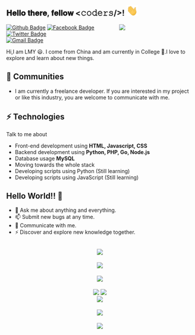 <h2> 𝐇𝐞𝐥𝐥𝐨 𝐭𝐡𝐞𝐫𝐞, 𝐟𝐞𝐥𝐥𝐨𝐰 <𝚌𝚘𝚍𝚎𝚛𝚜/>! <img src="https://raw.githubusercontent.com/ABSphreak/ABSphreak/master/gifs/Hi.gif" width="30px"></h2>

<img align='right' src='https://user-images.githubusercontent.com/5713670/87202985-820dcb80-c2b6-11ea-9f56-7ec461c497c3.gif' width='200"'>

[![Github Badge](https://img.shields.io/badge/GitHub-100000?style=for-the-badge&logo=mayjack0312&logoColor=white)](https://github.com/mayjack0312) [![Facebook Badge](https://img.shields.io/badge/Facebook-1877F2?style=for-the-badge&logo=facebook&logoColor=white&link=https://www.facebook.com/may.jack.35325/)](https://www.facebook.com/may.jack.35325) [![Twitter Badge](https://img.shields.io/badge/Twitter-1DA1F2?style=for-the-badge&logo=twitter&logoColor=white&link=https://twitter.com/LMY76839294)](https://twitter.com/LMY76839294)  
[![Gmail Badge](https://img.shields.io/badge/Gmail-D14836?style=for-the-badge&logo=Gmail&logoColor=white&link=mailto:rolandduro440@gmail.com)](mailto:rolandduro440@gmail.com)

Hi,I am LMY 😃. I come from China and am currently in College 🏫.I love to explore and learn about new things.
## 👯 Communities
* I am currently a freelance developer. If you are interested in my project or like this industry, you are welcome to communicate with me.
## ⚡ Technologies
Talk to me about
- Front-end development using **HTML, Javascript, CSS**
- Backend development using **Python, PHP, Go, Node.js**
- Database usage **MySQL**
- Moving towards the whole stack
- Developing scripts using Python (Still learning)
- Developing scripts using JavaScript (Still learning)
## Hello World!! 🤔
- 💬 Ask me about anything and everything.
- 📫 Submit new bugs at any time.
- 🔔 Communicate with me.
- ⚡ Discover and explore new knowledge together.

<br>
<!-- Github 计数 -->
<div align="center"> <img src=https://count.getloli.com/get/@:mayjack0312)> </div>
<br>
<!-- Github 奖杯🏆start -->
<div align="center"> <img src="https://github-profile-trophy.vercel.app/?username=mayjack0312&theme=onedark&row=1&column=6&no-frame=true&no-bg=true"> </div>
<br>
<!-- GitHub 活动统计图 -->
<div align="center"> <img src=https://activity-graph.herokuapp.com/graph?username=mayjack0312&theme=react-dark> </div>
<br>
<!-- 统计卡片start -->
<div align="center">
  <img height="130px" src="https://github-readme-stats.vercel.app/api?username=mayjack0312&hide_title=true&hide_border=true&show_icons=trueline_height=21&text_color=000&icon_color=000&bg_color=0,ea6161,ffc64d,fffc4d,52fa5a&theme=graywhite" />
  <img height="130px" src="https://github-readme-stats.vercel.app/api/top-langs/?username=mayjack0312&hide_title=true&hide_border=true&layout=compact&langs_count=6&text_color=000&icon_color=fff&bg_color=0,52fa5a,4dfcff,c64dff&theme=graywhite"> </div>
<!-- metrics -->
<div align="center"> <img src=https://metrics.lecoq.io/mayjack0312?template=classic&base.indepth=false&config.timezone=Asia%2FShanghai> </div>
<br>
<!-- Github连续打卡end -->
<div align="center"> <img src=https://github-readme-streak-stats.herokuapp.com/?user=mayjack0312&theme=dark> </div>

<br>
<!-- Github visitor统计 -->
<div align="center"> <img src=https://visitor-badge.glitch.me/badge?page_id=mayjack0312.mayjack0312> </div>
